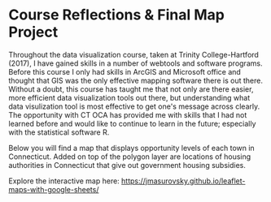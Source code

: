 # Course Reflections & Final Map Project

Throughout the data visualization course, taken at Trinity College-Hartford (2017), I have gained skills in a number of webtools and software programs. Before this course I only had skills in ArcGIS and Microsoft office and thought that GIS was the only effective mapping software there is out there. Without a doubt, this course has taught me that not only are there easier, more efficient data visualization tools out there, but understanding what data visulization tool is most effective to get one's message across clearly. The opportunity with CT OCA has provided me with skills that I had not learned before and would like to continue to learn in the future; especially with the statistical software R.  

Below you will find a map that displays opportunity levels of each town in Connecticut. Added on top of the polygon layer are locations of housing authorities in Connecticut that give out government housing subsidies. 

Explore the interactive map here: https://jmasurovsky.github.io/leaflet-maps-with-google-sheets/
